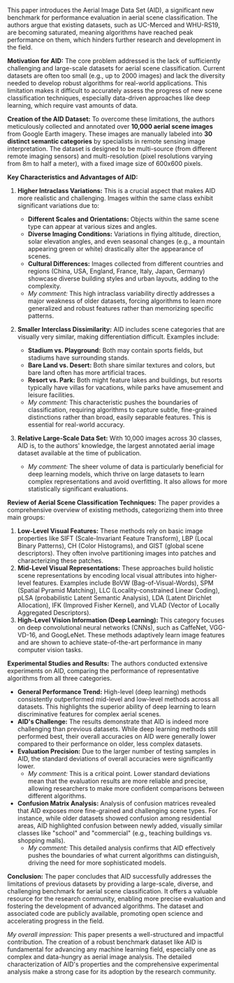 This paper introduces the Aerial Image Data Set (AID), a significant new benchmark for performance evaluation in aerial scene classification. The authors argue that existing datasets, such as UC-Merced and WHU-RS19, are becoming saturated, meaning algorithms have reached peak performance on them, which hinders further research and development in the field.

**Motivation for AID:**
The core problem addressed is the lack of sufficiently challenging and large-scale datasets for aerial scene classification. Current datasets are often too small (e.g., up to 2000 images) and lack the diversity needed to develop robust algorithms for real-world applications. This limitation makes it difficult to accurately assess the progress of new scene classification techniques, especially data-driven approaches like deep learning, which require vast amounts of data.

**Creation of the AID Dataset:**
To overcome these limitations, the authors meticulously collected and annotated over **10,000 aerial scene images** from Google Earth imagery. These images are manually labeled into **30 distinct semantic categories** by specialists in remote sensing image interpretation. The dataset is designed to be multi-source (from different remote imaging sensors) and multi-resolution (pixel resolutions varying from 8m to half a meter), with a fixed image size of 600x600 pixels.

**Key Characteristics and Advantages of AID:**

1.  **Higher Intraclass Variations:** This is a crucial aspect that makes AID more realistic and challenging. Images within the same class exhibit significant variations due to:
    *   **Different Scales and Orientations:** Objects within the same scene type can appear at various sizes and angles.
    *   **Diverse Imaging Conditions:** Variations in flying altitude, direction, solar elevation angles, and even seasonal changes (e.g., a mountain appearing green or white) drastically alter the appearance of scenes.
    *   **Cultural Differences:** Images collected from different countries and regions (China, USA, England, France, Italy, Japan, Germany) showcase diverse building styles and urban layouts, adding to the complexity.
    *   *My comment:* This high intraclass variability directly addresses a major weakness of older datasets, forcing algorithms to learn more generalized and robust features rather than memorizing specific patterns.

2.  **Smaller Interclass Dissimilarity:** AID includes scene categories that are visually very similar, making differentiation difficult. Examples include:
    *   **Stadium vs. Playground:** Both may contain sports fields, but stadiums have surrounding stands.
    *   **Bare Land vs. Desert:** Both share similar textures and colors, but bare land often has more artificial traces.
    *   **Resort vs. Park:** Both might feature lakes and buildings, but resorts typically have villas for vacations, while parks have amusement and leisure facilities.
    *   *My comment:* This characteristic pushes the boundaries of classification, requiring algorithms to capture subtle, fine-grained distinctions rather than broad, easily separable features. This is essential for real-world accuracy.

3.  **Relative Large-Scale Data Set:** With 10,000 images across 30 classes, AID is, to the authors' knowledge, the largest annotated aerial image dataset available at the time of publication.
    *   *My comment:* The sheer volume of data is particularly beneficial for deep learning models, which thrive on large datasets to learn complex representations and avoid overfitting. It also allows for more statistically significant evaluations.

**Review of Aerial Scene Classification Techniques:**
The paper provides a comprehensive overview of existing methods, categorizing them into three main groups:

1.  **Low-Level Visual Features:** These methods rely on basic image properties like SIFT (Scale-Invariant Feature Transform), LBP (Local Binary Patterns), CH (Color Histograms), and GIST (global scene descriptors). They often involve partitioning images into patches and characterizing these patches.
2.  **Mid-Level Visual Representations:** These approaches build holistic scene representations by encoding local visual attributes into higher-level features. Examples include BoVW (Bag-of-Visual-Words), SPM (Spatial Pyramid Matching), LLC (Locality-constrained Linear Coding), pLSA (probabilistic Latent Semantic Analysis), LDA (Latent Dirichlet Allocation), IFK (Improved Fisher Kernel), and VLAD (Vector of Locally Aggregated Descriptors).
3.  **High-Level Vision Information (Deep Learning):** This category focuses on deep convolutional neural networks (CNNs), such as CaffeNet, VGG-VD-16, and GoogLeNet. These methods adaptively learn image features and are shown to achieve state-of-the-art performance in many computer vision tasks.

**Experimental Studies and Results:**
The authors conducted extensive experiments on AID, comparing the performance of representative algorithms from all three categories.

*   **General Performance Trend:** High-level (deep learning) methods consistently outperformed mid-level and low-level methods across all datasets. This highlights the superior ability of deep learning to learn discriminative features for complex aerial scenes.
*   **AID's Challenge:** The results demonstrate that AID is indeed more challenging than previous datasets. While deep learning methods still performed best, their overall accuracies on AID were generally lower compared to their performance on older, less complex datasets.
*   **Evaluation Precision:** Due to the larger number of testing samples in AID, the standard deviations of overall accuracies were significantly lower.
    *   *My comment:* This is a critical point. Lower standard deviations mean that the evaluation results are more reliable and precise, allowing researchers to make more confident comparisons between different algorithms.
*   **Confusion Matrix Analysis:** Analysis of confusion matrices revealed that AID exposes more fine-grained and challenging scene types. For instance, while older datasets showed confusion among residential areas, AID highlighted confusion between newly added, visually similar classes like "school" and "commercial" (e.g., teaching buildings vs. shopping malls).
    *   *My comment:* This detailed analysis confirms that AID effectively pushes the boundaries of what current algorithms can distinguish, driving the need for more sophisticated models.

**Conclusion:**
The paper concludes that AID successfully addresses the limitations of previous datasets by providing a large-scale, diverse, and challenging benchmark for aerial scene classification. It offers a valuable resource for the research community, enabling more precise evaluation and fostering the development of advanced algorithms. The dataset and associated code are publicly available, promoting open science and accelerating progress in the field.

*My overall impression:* This paper presents a well-structured and impactful contribution. The creation of a robust benchmark dataset like AID is fundamental for advancing any machine learning field, especially one as complex and data-hungry as aerial image analysis. The detailed characterization of AID's properties and the comprehensive experimental analysis make a strong case for its adoption by the research community.